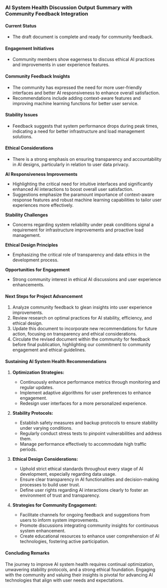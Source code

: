

### AI System Health Discussion Output Summary with Community Feedback Integration

#### Current Status
- The draft document is complete and ready for community feedback.

#### Engagement Initiatives
- Community members show eagerness to discuss ethical AI practices and improvements in user experience features.

#### Community Feedback Insights
- The community has expressed the need for more user-friendly interfaces and better AI responsiveness to enhance overall satisfaction.
- Recommendations include adding context-aware features and improving machine learning functions for better user service.

#### Stability Issues
- Feedback suggests that system performance drops during peak times, indicating a need for better infrastructure and load management solutions.

#### Ethical Considerations
- There is a strong emphasis on ensuring transparency and accountability in AI designs, particularly in relation to user data privacy.

**AI Responsiveness Improvements**
- Highlighting the critical need for intuitive interfaces and significantly enhanced AI interactions to boost overall user satisfaction.
- Suggestions emphasize the paramount importance of context-aware response features and robust machine learning capabilities to tailor user experiences more effectively.

**Stability Challenges**
- Concerns regarding system reliability under peak conditions signal a requirement for infrastructure improvements and proactive load management.

**Ethical Design Principles**
- Emphasizing the critical role of transparency and data ethics in the development process.

**Opportunities for Engagement**
- Strong community interest in ethical AI discussions and user experience enhancements.

#### Next Steps for Project Advancement
1. Analyze community feedback to glean insights into user experience improvements.
2. Review research on optimal practices for AI stability, efficiency, and ethical design.
3. Update this document to incorporate new recommendations for future action, focusing on transparency and ethical considerations.
4. Circulate the revised document within the community for feedback before final publication, highlighting our commitment to community engagement and ethical guidelines.

#### Sustaining AI System Health Recommendations
1. **Optimization Strategies:**
   - Continuously enhance performance metrics through monitoring and regular updates.
   - Implement adaptive algorithms for user preferences to enhance engagement.
   - Redesign user interfaces for a more personalized experience.

2. **Stability Protocols:**
   - Establish safety measures and backup protocols to ensure stability under varying conditions.
   - Regularly conduct stress tests to pinpoint vulnerabilities and address them.
   - Manage performance effectively to accommodate high traffic periods.

3. **Ethical Design Considerations:**
   - Uphold strict ethical standards throughout every stage of AI development, especially regarding data usage.
   - Ensure clear transparency in AI functionalities and decision-making processes to build user trust.
   - Define user rights regarding AI interactions clearly to foster an environment of trust and transparency.

4. **Strategies for Community Engagement:**
   - Facilitate channels for ongoing feedback and suggestions from users to inform system improvements.
   - Promote discussions integrating community insights for continuous system enhancement.
   - Create educational resources to enhance user comprehension of AI technologies, fostering active participation.

#### Concluding Remarks
The journey to improve AI system health requires continual optimization, unwavering stability protocols, and a strong ethical foundation. Engaging with the community and valuing their insights is pivotal for advancing AI technologies that align with user needs and expectations.